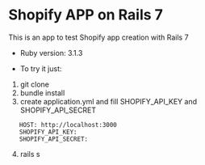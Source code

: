 # Shopify APP on Rails 7

This is an app to test Shopify app creation with Rails 7 

* Ruby version: 3.1.3

* To try it just: 
1. git clone  
2. bundle install
3. create application.yml and fill SHOPIFY_API_KEY and SHOPIFY_API_SECRET
```
   HOST: http://localhost:3000
   SHOPIFY_API_KEY: 
   SHOPIFY_API_SECRET:   
```

4. rails s 

